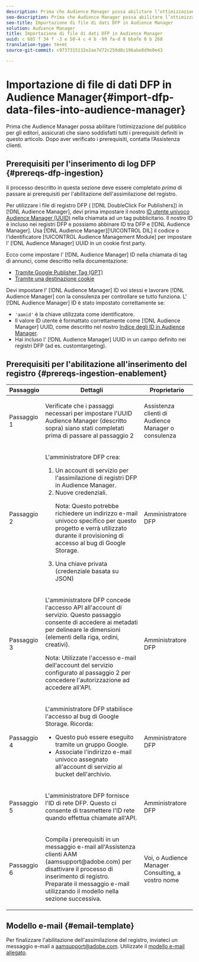 ```yaml
---
description: Prima che Audience Manager possa abilitare l’ottimizzazione del pubblico per gli editori, assicurati che siano soddisfatti tutti i prerequisiti definiti in questo articolo. Dopo aver verificato i prerequisiti, contatta l’Assistenza clienti.
seo-description: Prima che Audience Manager possa abilitare l’ottimizzazione del pubblico per gli editori, assicurati che siano soddisfatti tutti i prerequisiti definiti in questo articolo. Dopo aver verificato i prerequisiti, contatta l’Assistenza clienti.
seo-title: Importazione di file di dati DFP in Audience Manager
solution: Audience Manager
title: Importazione di file di dati DFP in Audience Manager
uuid: c 685 f 34 f -3 e 50-4 c 4 b -99 fa-d 8 bbafe 0 b 268
translation-type: tm+mt
source-git-commit: c9737315132e2ae7d72c250d8c196abe8d9e0e43

---
```



# Importazione di file di dati DFP in Audience Manager{#import-dfp-data-files-into-audience-manager}

Prima che Audience Manager possa abilitare l’ottimizzazione del pubblico per gli editori, assicurati che siano soddisfatti tutti i prerequisiti definiti in questo articolo. Dopo aver verificato i prerequisiti, contatta l’Assistenza clienti.

## Prerequisiti per l&#39;inserimento di log DFP {#prereqs-dfp-ingestion}

Il processo descritto in questa sezione deve essere completato *prima* di passare ai prerequisiti per l&#39;abilitazione dell&#39;assimilazione del registro.

Per utilizzare i file di registro DFP ( [!DNL DoubleClick For Publishers]) in [!DNL Audience Manager], devi prima impostare il nostro [ID utente univoco Audience Manager (UUID)](../../../reference/ids-in-aam.md) nella chiamata ad un tag pubblicitario. Il nostro ID è incluso nei registri DFP e possiamo abbinare ID tra DFP e [!DNL Audience Manager]. Usa [!DNL Audience Manager][!UICONTROL DIL] il codice o l&#39;identificatore [!UICONTROL Audience Management Module] per impostare l&#39; [!DNL Audience Manager] UUID in un cookie first party.

Ecco come impostare l&#39; [!DNL Audience Manager] ID nella chiamata di tag di annunci, come descritto nella documentazione:

* [Tramite Google Publisher Tag (GPT)](../../../integration/gpt-aam-destination/gpt-aam-create-destination.md)
* [Tramite una destinazione cookie](../../../integration/gpt-aam-destination/gpt-aam-modify-api.md)

Devi impostare l&#39; [!DNL Audience Manager] ID voi stessi e lavorare [!DNL Audience Manager] con la consulenza per controllare se tutto funziona. L&#39; [!DNL Audience Manager] ID è stato impostato correttamente se:

* `'aamid'` è la chiave utilizzata come identificatore.
* Il valore ID utente è formattato correttamente come [!DNL Audience Manager] UUID, come descritto nel nostro [Indice degli ID in Audience Manager](../../../reference/ids-in-aam.md).
* Hai incluso l&#39; [!DNL Audience Manager] UUID in un campo definito nei registri DFP (ad es. customtargeting).

## Prerequisiti per l&#39;abilitazione all&#39;inserimento del registro {#prereqs-ingestion-enablement}

<table id="table_C980A9F9B0FB4157B4908A64768B1571"> 
 <thead> 
  <tr> 
   <th colname="col1" class="entry"> Passaggio </th> 
   <th colname="col2" class="entry"> Dettagli </th> 
   <th colname="col3" class="entry"> Proprietario </th> 
  </tr> 
 </thead>
 <tbody> 
  <tr> 
   <td colname="col1"> <p>Passaggio 1 </p> </td> 
   <td colname="col2"> <p>Verificate che i passaggi necessari per impostare l'UUID <span class="keyword"> Audience Manager</span> (descritto sopra) siano stati completati prima di passare al passaggio 2 </p> </td> 
   <td colname="col3"> <p><span class="keyword"> Assistenza</span> clienti di Audience Manager o consulenza </p> </td> 
  </tr> 
  <tr> 
   <td colname="col1"> <p>Passaggio 2 </p> </td> 
   <td colname="col2"> <p>L'amministratore DFP crea: </p> <p> 
     <ol id="ol_FCFA9B11CFF948A488DF9CB298FC04C4"> 
      <li id="li_BC946EDCC3324578AEB64EDDA55B5ACA">Un account di servizio per l'assimilazione di registri DFP in <span class="keyword"> Audience Manager</span>. </li> 
      <li id="li_6B2FC7D73A3246419E55C004E17ACA25">Nuove credenziali. <p>Nota: Questo potrebbe richiedere un indirizzo e-mail univoco specifico per questo progetto e verrà utilizzato durante il provisioning di accesso al bug di Google Storage. </p> </li> 
      <li id="li_95444B9FD1B34659A9634814B262A681">Una chiave privata (credenziale basata su JSON) </li> 
     </ol> </p> </td> 
   <td colname="col3"> <p>Amministratore DFP </p> </td> 
  </tr> 
  <tr> 
   <td colname="col1"> <p>Passaggio 3 </p> </td> 
   <td colname="col2"> <p>L'amministratore DFP concede l'accesso API all'account di servizio. Questo passaggio consente di accedere ai metadati per delineare le dimensioni (elementi della riga, ordini, creativi). <p>Nota: Utilizzate l'accesso e-mail dell'account del servizio configurato al passaggio 2 per concedere l'autorizzazione ad accedere all'API. </p> </p> </td> 
   <td colname="col3"> <p>Amministratore DFP </p> </td> 
  </tr> 
  <tr> 
   <td colname="col1"> <p>Passaggio 4 </p> </td> 
   <td colname="col2"> <p>L'amministratore DFP stabilisce l'accesso al bug di Google Storage. Ricorda: </p> <p> 
     <ul id="ul_3E8DCC73454243D998BD9024D0966A4E"> 
      <li id="li_3691DBD28006412288458175F75873C6">Questo può essere eseguito tramite un gruppo Google. </li> 
      <li id="li_4774806B263245CEAAAB89BD2AA7F23F">Associate l'indirizzo e-mail univoco assegnato all'account di servizio al bucket dell'archivio. </li> 
     </ul> </p> </td> 
   <td colname="col3"> <p>Amministratore DFP </p> </td> 
  </tr> 
  <tr> 
   <td colname="col1"> <p>Passaggio 5 </p> </td> 
   <td colname="col2"> <p>L'amministratore DFP fornisce l'ID di rete DFP. Questo ci consente di trasmettere l'ID rete quando effettua chiamate all'API. </p> </td> 
   <td colname="col3"> <p>Amministratore DFP </p> </td> 
  </tr> 
  <tr> 
   <td colname="col1"> <p>Passaggio 6 </p> </td> 
   <td colname="col2"> <p>Compila i prerequisiti in un messaggio e-mail all'Assistenza clienti AAM (aamsupport@adobe.com) per disattivare il processo di inserimento di registro. Preparate il messaggio e-mail utilizzando il modello nella sezione successiva. </p> </td> 
   <td colname="col3"> <p>Voi, o <span class="keyword"> Audience Manager</span> Consulting, a vostro nome </p> </td> 
  </tr> 
 </tbody> 
</table>

## Modello e-mail {#email-template}

Per finalizzare l&#39;abilitazione dell&#39;assimilazione del registro, inviateci un messaggio e-mail a aamsupport@adobe.com. Utilizzate il [modello e-mail allegato](assets/enable_dfp_ingestion.txt).
